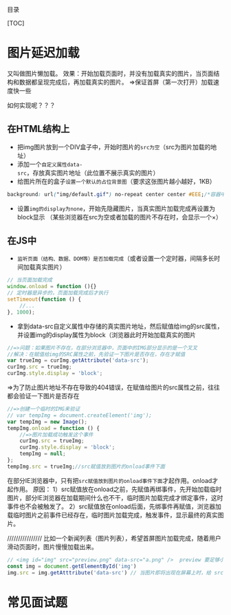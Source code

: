 目录

[TOC]

# 图片延迟加载
又叫做图片懒加载。
效果：开始加载页面时，并没有加载真实的图片，当页面结构和数据都呈现完成后，再加载真实的图片。
=>保证首屏（第一次打开）加载速度快一些


如何实现呢？？？

## 在HTML结构上
+ 把img图片放到一个DIV盒子中，开始时图片的`src为空`（src为图片加载的地址）
+ 添加一个`自定义属性data-src`，存放真实图片地址（此位置不展示真实的图片）	
+ 给图片所在的盒子`设置一个默认的占位背景图`（要求这张图片越小越好，1KB）
```css
background: url("img/default.gif") no-repeat center center #EEE;/*容器中除了这个背景图，别的用#EEE这个颜色填充*/
```
+ 设置`img的display为none`，开始先隐藏图片，当真实图片加载完成再设置为block显示
（某些浏览器在src为空或者加载的图片不存在时，会显示一个×）
	
## 在JS中
+ `监听页面（结构、数据、DOM等）是否加载完成`（或者设置一个定时器，间隔多长时间加载真实图片）
```javascript
// 当页面加载完成
window.onload = function (){}
// 定时器是异步的，页面加载完成后才执行
setTimeout(function () {
    //...
}, 1000);
```
	
+ 拿到data-src自定义属性中存储的真实图片地址，然后赋值给img的src属性，并设置img的display属性为block（浏览器此时开始加载真实的图片
```javascript
//=>问题：如果图片不存在，在部分浏览器中，页面中的IMG部分显示的是一个叉叉
//解决：在赋值给img的SRC属性之前，先验证一下图片是否存在，存在才赋值
var trueImg = curImg.getAttribute('data-src');
curImg.src = trueImg;
curImg.style.display = 'block';
```

=>为了防止图片地址不存在导致的404错误，在赋值给图片的src属性之前，往往都会验证一下图片是否存在
```js
//=>创建一个临时的IMG来验证
// var tempImg = document.createElement('img');
var tempImg = new Image();
tempImg.onload = function () {
    //=>图片加载成功触发这个事件
    curImg.src = trueImg;
    curImg.style.display = 'block';
    tempImg = null;
};
tempImg.src = trueImg;//src赋值放到图片的onload事件下面
```
在部分IE浏览器中，只有把`src赋值放到图片的onload事件下面`才起作用。onload才起作用。
原因：
1）src赋值放在onload之前，先赋值再绑事件，先开始加载临时图片，部分IE浏览器在加载期间什么也不干，临时图片加载完成才绑定事件，这时事件也不会被触发了。
2）src赋值放在onload后面，先绑事件再赋值，浏览器加载临时图片之前事件已经存在，临时图片加载完成，触发事件，显示最终的真实图片。


////////////////
比如一个新闻列表（图片列表），希望首屏图片加载完成，随着用户滑动页面时，图片慢慢加载出来。
```js
// <img id="img" src="preview.png" data-src="a.png" />  preview 要足够小
const img = document.getElementById('img')
img.src = img.getAtttribute('data-src') // 当图片即将出现在屏幕上时，给 src 赋值
```

# 常见面试题